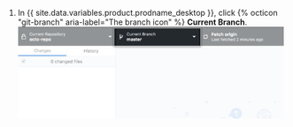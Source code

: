 1. In {{ site.data.variables.product.prodname_desktop }}, click {% octicon "git-branch" aria-label="The branch icon" %} **Current Branch**. ![Menu suspenso Current Branch (Branch atual)](/assets/images/help/desktop/current-branch-menu.png)
